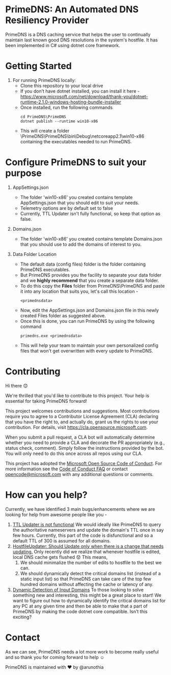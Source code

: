 # PrimeDNS: An Automated DNS Resiliency Provider
PrimeDNS is a DNS caching service that helps the user to continually maintain last known good DNS resolutions in the system's hostfile. It has been implemented in C# using dotnet core framework. 

# Getting Started
1. For running PrimeDNS locally:
	- Clone this repository to your local drive
	- If you don’t have dotnet installed,  you can install it here - https://www.microsoft.com/net/download/thank-you/dotnet-runtime-2.1.0-windows-hosting-bundle-installer
	- Once installed, run the following commands
		```
		cd PrimeDNS\PrimeDNS
		dotnet publish --runtime win10-x86
		```
	- This will create a folder \PrimeDNS\PrimeDNS\bin\Debug\netcoreapp2.1\win10-x86 containing the executables needed to run PrimeDNS.

# Configure PrimeDNS to suit your purpose
1. AppSettings.json
	- The folder 'win10-x86' you created contains template AppSettings.json that you should edit to suit your needs.
	- Telemetry options are by default set to false
	- Currently, TTL Updater isn't fully functional, so keep that option as false.

2. Domains.json
	- The folder 'win10-x86' you created contains template Domains.json that you should use to add the domains of interest to you.

3. Data Folder Location
	- The default data (config files) folder is the folder containing PrimeDNS executables. 
	- But PrimeDNS provides you the facility to separate your data folder and we **highly recommend** that you create a separate data folder.
	- To do this copy the **Files**  folder from PrimeDNS\PrimeDNS and paste it into any location that suits you, let's call this location -
		```
		<primednsdata>
		```
	- Now, edit the AppSettings.json and Domains.json file in this newly created Files folder as suggested above.
	- Once this is done, you can run PrimeDNS by using the following command
		```
		primedns.exe <primednsdata>
		```
	- This will help your team to maintain your own personalized config files that won't get overwritten with every update to PrimeDNS.


# Contributing

Hi there :blush: 

We're thrilled that you'd like to contribute to this project. Your help is essential for taking PrimeDNS forward!

This project welcomes contributions and suggestions.  Most contributions require you to agree to a
Contributor License Agreement (CLA) declaring that you have the right to, and actually do, grant us
the rights to use your contribution. For details, visit https://cla.opensource.microsoft.com.

When you submit a pull request, a CLA bot will automatically determine whether you need to provide
a CLA and decorate the PR appropriately (e.g., status check, comment). Simply follow the instructions
provided by the bot. You will only need to do this once across all repos using our CLA.

This project has adopted the [Microsoft Open Source Code of Conduct](https://opensource.microsoft.com/codeofconduct/).
For more information see the [Code of Conduct FAQ](https://opensource.microsoft.com/codeofconduct/faq/) or
contact [opencode@microsoft.com](mailto:opencode@microsoft.com) with any additional questions or comments.


# How can you help?

Currently, we have identified 3 main bugs/enhancements where we are looking for help from awesome people like you  -

1. [TTL Updater is not functional](https://github.com/microsoft/PrimeDNS/issues/1)
	We would ideally like PrimeDNS to query the authoritative nameservers and update the domain's TTL once in say few hours. Currently, this part of the code is disfunctional and so a default TTL of 300 is assumed for all domains. 
2. [HostfileUpdater: Should Update only when there is a change that needs updating.](https://github.com/microsoft/PrimeDNS/issues/2)
	Only recently did we realize that whenever hostfile is edited, local DNS cache gets flushed :worried: This means, 
	1. We should minimalize the number of edits to hostfile to the best we can. 
	2. We should dynamically detect the critical domains list (instead of a static input list) so that PrimeDNS can take care of the top few hundred domains without affecting the cache or latency of any. 
3. [Dynamic Detection of Input Domains](https://github.com/microsoft/PrimeDNS/issues/3)
	To those looking to solve something new and interesting, this might be a great place to start! 
	We want to figure out how to dynamically identify the critical domains list for any PC at any given time and then be able to make that a part of PrimeDNS by making the code dotnet core compatible. Isn't this exciting? 

# Contact

As we can see, PrimeDNS needs a lot more work to become really useful and so thank you for coming forward to help :relaxed:

PrimeDNS is maintained with :heart: by @arunothia
